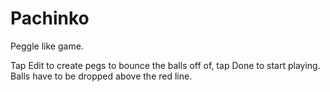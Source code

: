 # Pachinko
Peggle like game.

Tap Edit to create pegs to bounce the balls off of, tap Done to start playing. Balls have to be dropped above the red line.
